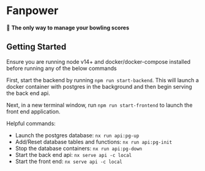 

# Fanpower

🔎 **The only way to manage your bowling scores**

## Getting Started

Ensure you are running node v14+ and docker/docker-compose installed before running any of the below commands

First, start the backend by running `npm run start-backend`.  This will launch a docker container with postgres
in the background and then begin serving the back end api.

Next, in a new terminal window, run `npm run start-frontend` to launch the front end application.

Helpful commands:
- Launch the postgres database: `nx run api:pg-up`
- Add/Reset database tables and functions: `nx run api:pg-init`
- Stop the database containers: `nx run api:pg-down`
- Start the back end api: `nx serve api -c local`
- Start the front end: `nx serve api -c local`
